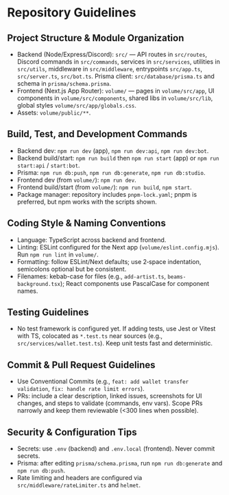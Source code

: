 # Repository Guidelines

## Project Structure & Module Organization
- Backend (Node/Express/Discord): `src/` — API routes in `src/routes`, Discord commands in `src/commands`, services in `src/services`, utilities in `src/utils`, middleware in `src/middleware`, entrypoints `src/app.ts`, `src/server.ts`, `src/bot.ts`. Prisma client: `src/database/prisma.ts` and schema in `prisma/schema.prisma`.
- Frontend (Next.js App Router): `volume/` — pages in `volume/src/app`, UI components in `volume/src/components`, shared libs in `volume/src/lib`, global styles `volume/src/app/globals.css`.
- Assets: `volume/public/**`.

## Build, Test, and Development Commands
- Backend dev: `npm run dev` (app), `npm run dev:api`, `npm run dev:bot`.
- Backend build/start: `npm run build` then `npm run start` (app) or `npm run start:api` / `start:bot`.
- Prisma: `npm run db:push`, `npm run db:generate`, `npm run db:studio`.
- Frontend dev (from `volume/`): `npm run dev`.
- Frontend build/start (from `volume/`): `npm run build`, `npm start`.
- Package manager: repository includes `pnpm-lock.yaml`; pnpm is preferred, but npm works with the scripts shown.

## Coding Style & Naming Conventions
- Language: TypeScript across backend and frontend.
- Linting: ESLint configured for the Next app (`volume/eslint.config.mjs`). Run `npm run lint` in `volume/`.
- Formatting: follow ESLint/Next defaults; use 2‑space indentation, semicolons optional but be consistent.
- Filenames: kebab-case for files (e.g., `add-artist.ts`, `beams-background.tsx`); React components use PascalCase for component names.

## Testing Guidelines
- No test framework is configured yet. If adding tests, use Jest or Vitest with TS, colocated as `*.test.ts` near sources (e.g., `src/services/wallet.test.ts`). Keep unit tests fast and deterministic.

## Commit & Pull Request Guidelines
- Use Conventional Commits (e.g., `feat: add wallet transfer validation`, `fix: handle rate limit errors`).
- PRs: include a clear description, linked issues, screenshots for UI changes, and steps to validate (commands, env vars). Scope PRs narrowly and keep them reviewable (<300 lines when possible).

## Security & Configuration Tips
- Secrets: use `.env` (backend) and `.env.local` (frontend). Never commit secrets.
- Prisma: after editing `prisma/schema.prisma`, run `npm run db:generate` and `npm run db:push`.
- Rate limiting and headers are configured via `src/middleware/rateLimiter.ts` and `helmet`.
